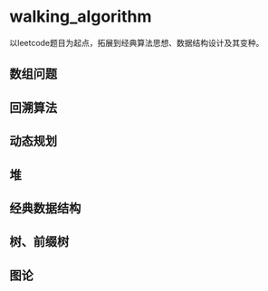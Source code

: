 # walking_algorithm
以leetcode题目为起点，拓展到经典算法思想、数据结构设计及其变种。

## 数组问题
## 回溯算法
## 动态规划
## 堆
## 经典数据结构
## 树、前缀树
## 图论
